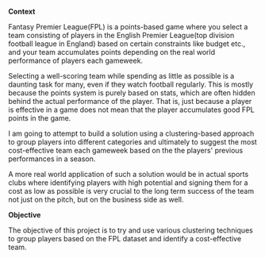 **Context**

Fantasy Premier League(FPL) is a points-based game where you select a team consisting of players in the English Premier League(top division football league in England) based on certain constraints like budget etc., and your team accumulates points depending on the real world performance of players each gameweek.

Selecting a well-scoring team while spending as little as possible is a daunting task for many, even if they watch football regularly. This is mostly because the points system is purely based on stats, which are often hidden behind the actual performance of the player. That is, just because a player is effective in a game does not mean that the player accumulates good FPL points in the game.

I am going to attempt to build a solution using a clustering-based approach to group players into different categories and ultimately to suggest the most cost-effective team each gameweek based on the the players' previous performances in a season.

A more real world application of such a solution would be in actual sports clubs where identifying players with high potential and signing them for a cost as low as possible is very crucial to the long term success of the team not just on the pitch, but on the business side as well.

**Objective**

The objective of this project is to try and use various clustering techniques to group players based on the FPL dataset and identify a cost-effective team.
